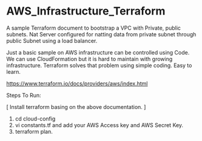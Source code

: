 # AWS_Infrastructure_Terraform
A sample Terraform document to bootstrap a VPC with Private, public subnets. Nat Server configured for natting data from private subnet through public Subnet using a load balancer.

Just a basic sample on AWS infrastructure can be controlled using Code. We can use CloudFormation but it is hard to maintain with growing infrastructure. Terraform solves that problem using simple coding. Easy to learn.

https://www.terraform.io/docs/providers/aws/index.html

Steps To Run:

[ Install terraform basing on the above documentation. ]

1. cd cloud-config
2. vi constants.tf and add your AWS Access key and AWS Secret Key.
3. terraform plan.

